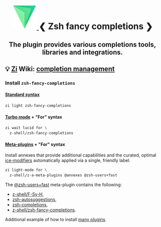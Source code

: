 <h1 align="center">
  <p>
    <a href="https://github.com/z-shell/zi">
      <img src="https://github.com/z-shell/zi/raw/main/docs/images/logo.png" alt="Logo" width="80px" height="80px" />
    </a>
    ❮ Zsh fancy completions ❯
  </p>
</h1>
<h2 align="center">
  <p>The plugin provides various completions tools, libraries and integrations.</p>
</h2>

## 💡 [**Zi**](https://github.com/z-shell/zi) Wiki: [completion management](https://wiki.zshell.dev/docs/getting_started/overview#the-completion-management)

### Install `zsh-fancy-completions`

#### [Standard syntax](https://wiki.zshell.dev/docs/guides/syntax/common#standard-syntax)

```zsh
zi light zsh-fancy-completions
```

#### [Turbo mode](https://wiki.zshell.dev/docs/getting_started/overview#turbo-mode-zsh--53) + "For" syntax

```zsh
zi wait lucid for \
  z-shell/zsh-fancy-completions
```

#### [Meta-plugins](https://wiki.zshell.dev/ecosystem/annexes/meta-plugins) + "For" syntax

Install annexes that provide additional capabilities and the curated, optimal [ice-modifiers](https://wiki.zshell.dev/docs/guides/syntax/ice-modifiers) automatically applied via a single, friendly label.

```zsh
zi light-mode for \
  z-shell/z-a-meta-plugins @annexes @zsh-users+fast
```

The [@zsh-users+fast](https://wiki.zshell.dev/ecosystem/annexes/meta-plugins#@zsh-users+fast) meta-plugin contains the following:

- [z-shell/F-Sy-H](https://github.com/z-shell/F-Sy-H),
- [zsh-autosuggestions](https://github.com/z-shell/zsh-autosuggestions),
- [zsh-completions](https://github.com/z-shell/zsh-completions),
- [z-shell/zsh-fancy-completions](https://github.com/z-shell/zsh-fancy-completions).

Additional example of how to install [many plugins](https://wiki.zshell.dev/ecosystem/annexes/meta-plugins#available-meta-plugins).
